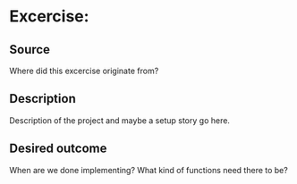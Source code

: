 Excercise: <NAME>
=================

Source
------
Where did this excercise originate from?

Description
-----------
Description of the project and maybe a setup story go here.

Desired outcome
---------------
When are we done implementing?
What kind of functions need there to be?
